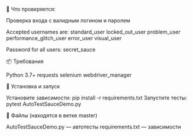 📌 Что проверяется:

 Проверка входа с валидным логином и паролем

 Accepted usernames are:
standard_user
locked_out_user
problem_user
performance_glitch_user
error_user
visual_user

Password for all users:
secret_sauce

📦 Требования

Python 3.7+
requests
selenium
webdriver_manager

🚀 Установка и запуск

Установите зависимости:
pip install -r requirements.txt
Запустите тесты:
pytest AutoTestSauceDemo.py

🧾 Файлы (находятся в ветке master)

AutoTestSauceDemo.py — автотесты
requirements.txt — зависимости
